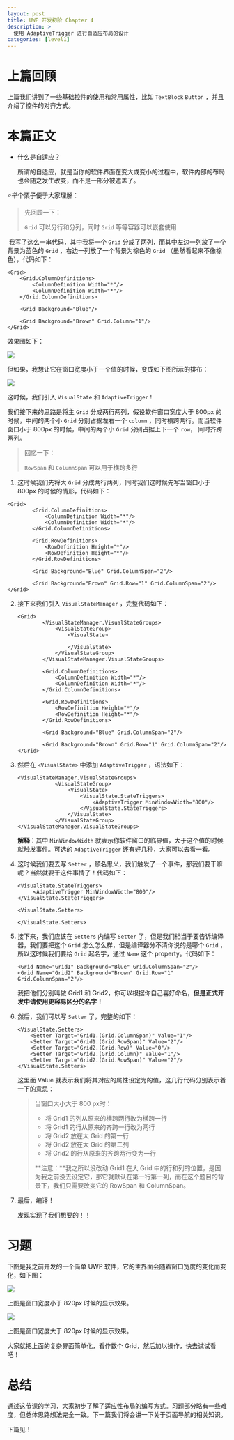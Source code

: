 ```yaml
---
layout: post
title: UWP 开发初阶 Chapter 4
description: >
  使用 AdaptiveTrigger 进行自适应布局的设计
categories: [level1]
---
```


# 上篇回顾

上篇我们讲到了一些基础控件的使用和常用属性，比如 `TextBlock`   `Button` ，并且介绍了控件的对齐方式。



# 本篇正文

* 什么是自适应？

  所谓的自适应，就是当你的软件界面在变大或变小的过程中，软件内部的布局也会随之发生改变，而不是一部分被遮盖了。



⭐举个栗子便于大家理解：

> 先回顾一下：
>
> `Grid` 可以分行和分列，同时 `Grid` 等等容器可以嵌套使用



​	我写了这么一串代码，其中我将一个 `Grid` 分成了两列，而其中左边一列放了一个背景为蓝色的 `Grid` ，右边一列放了一个背景为棕色的 `Grid` （虽然看起来不像棕色），代码如下：

```xaml
<Grid>
    <Grid.ColumnDefinitions>
        <ColumnDefinition Width="*"/>
        <ColumnDefinition Width="*"/>
    </Grid.ColumnDefinitions>
    
    <Grid Background="Blue"/>

    <Grid Background="Brown" Grid.Column="1"/>
</Grid>
```



效果图如下：

![](https://github.com/totoroyyb/UWP-Develop-Tutorial/blob/master/pic/level1/chapter4/1)



但如果，我想让它在窗口宽度小于一个值的时候，变成如下图所示的排布：

![](https://github.com/totoroyyb/UWP-Develop-Tutorial/blob/master/pic/level1/chapter4/2)



这时候，我们引入 `VisualState` 和 `AdaptiveTrigger` !



我们接下来的思路是将主 `Grid` 分成两行两列，假设软件窗口宽度大于 800px 的时候，中间的两个小 `Grid` 分别占据左右一个 `column` ，同时横跨两行。而当软件窗口小于 800px 的时候，中间的两个小 `Grid` 分别占据上下一个 `row`， 同时齐跨两列。



>回忆一下：
>
>`RowSpan` 和 `ColumnSpan` 可以用于横跨多行



1. 这时候我们先将大 `Grid` 分成两行两列，同时我们这时候先写当窗口小于 800px 的时候的情形，代码如下：

```xaml
<Grid>
        <Grid.ColumnDefinitions>
            <ColumnDefinition Width="*"/>
            <ColumnDefinition Width="*"/>
        </Grid.ColumnDefinitions>

        <Grid.RowDefinitions>
            <RowDefinition Height="*"/>
            <RowDefinition Height="*"/>
        </Grid.RowDefinitions>

        <Grid Background="Blue" Grid.ColumnSpan="2"/>

        <Grid Background="Brown" Grid.Row="1" Grid.ColumnSpan="2"/>
</Grid>
```



2. 接下来我们引入 `VisualStateManager` ，完整代码如下：

   ```xaml
   <Grid>
           <VisualStateManager.VisualStateGroups>
               <VisualStateGroup>
                   <VisualState>
                       
                   </VisualState>
               </VisualStateGroup>
           </VisualStateManager.VisualStateGroups>
           
           <Grid.ColumnDefinitions>
               <ColumnDefinition Width="*"/>
               <ColumnDefinition Width="*"/>
           </Grid.ColumnDefinitions>
   
           <Grid.RowDefinitions>
               <RowDefinition Height="*"/>
               <RowDefinition Height="*"/>
           </Grid.RowDefinitions>
   
           <Grid Background="Blue" Grid.ColumnSpan="2"/>
   
           <Grid Background="Brown" Grid.Row="1" Grid.ColumnSpan="2"/>
   </Grid>
   ```

3. 然后在 `<VisualState>` 中添加 `AdaptiveTrigger` ，语法如下：

   ```xaml
   <VisualStateManager.VisualStateGroups>
               <VisualStateGroup>
                   <VisualState>
                       <VisualState.StateTriggers>
                           <AdaptiveTrigger MinWindowWidth="800"/>
                       </VisualState.StateTriggers>
                   </VisualState>
               </VisualStateGroup>
   </VisualStateManager.VisualStateGroups>
   ```

   **解释**：其中 `MinWindowWidth` 就表示你软件窗口的临界值，大于这个值的时候就触发事件。可选的 `AdaptiveTrigger` 还有好几种，大家可以去看一看。

4. 这时候我们要去写 `Setter` ，顾名思义，我们触发了一个事件，那我们要干嘛呢？当然就要干这件事情了！代码如下：

   ```xaml
   <VisualState.StateTriggers>
        <AdaptiveTrigger MinWindowWidth="800"/>
   </VisualState.StateTriggers>
   
   <VisualState.Setters>
                           
   </VisualState.Setters>
   ```

5. 接下来，我们应该在 `Setters` 内编写 `Setter` 了，但是我们相当于要告诉编译器，我们要把这个 `Grid` 怎么怎么样，但是编译器分不清你说的是哪个 `Grid` ，所以这时候我们要给 `Grid` 起名字，通过 `Name` 这个 property。代码如下：

   ```xaml
   <Grid Name="Grid1" Background="Blue" Grid.ColumnSpan="2"/>
   <Grid Name="Grid2" Background="Brown" Grid.Row="1" Grid.ColumnSpan="2"/>
   ```

   我把他们分别叫做 Grid1 和 Grid2，你可以根据你自己喜好命名，**但是正式开发中请使用更容易区分的名字！**

6. 然后，我们可以写 `Setter` 了，完整的如下：

   ```xaml
   <VisualState.Setters>
       <Setter Target="Grid1.(Grid.ColumnSpan)" Value="1"/>
       <Setter Target="Grid1.(Grid.RowSpan)" Value="2"/>
       <Setter Target="Grid2.(Grid.Row)" Value="0"/>
       <Setter Target="Grid2.(Grid.Column)" Value="1"/>
       <Setter Target="Grid2.(Grid.RowSpan)" Value="2"/>
   </VisualState.Setters>
   ```

   这里面 Value 就表示我们将其对应的属性设定为的值，这几行代码分别表示着一下的意思：

   > 当窗口大小大于 800 px时：
   >
   > * 将 Grid1 的列从原来的横跨两行改为横跨一行
   > * 将 Grid1 的行从原来的齐跨一行改为两行
   > * 将 Grid2 放在大 Grid 的第一行
   > * 将 Grid2 放在大 Grid 的第二列
   > * 将 Grid2 的行从原来的齐跨两行变为一行
   >
   > **注意：**我之所以没改动 Grid1 在大 Grid 中的行和列的位置，是因为我之前没去设定它，那它就默认在第一行第一列，而在这个题目的背景下，我们只需要改变它的 RowSpan 和 ColumnSpan。

7. 最后，编译！

   发现实现了我们想要的！！



# 习题

下图是我之前开发的一个简单 UWP 软件，它的主界面会随着窗口宽度的变化而变化，如下图：

![](https://github.com/totoroyyb/UWP-Develop-Tutorial/blob/master/pic/level1/chapter4/3.png)

上图是窗口宽度小于 820px 时候的显示效果。



![](https://github.com/totoroyyb/UWP-Develop-Tutorial/blob/master/pic/level1/chapter4/4.png)

上图是窗口宽度大于 820px 时候的显示效果。



大家就把上面的复杂界面简单化，看作数个 Grid，然后加以操作，快去试试看吧！



# 总结

通过这节课的学习，大家初步了解了适应性布局的编写方式。习题部分略有一些难度，但总体思路想法完全一致。下一篇我们将会讲一下关于页面导航的相关知识。



下篇见！